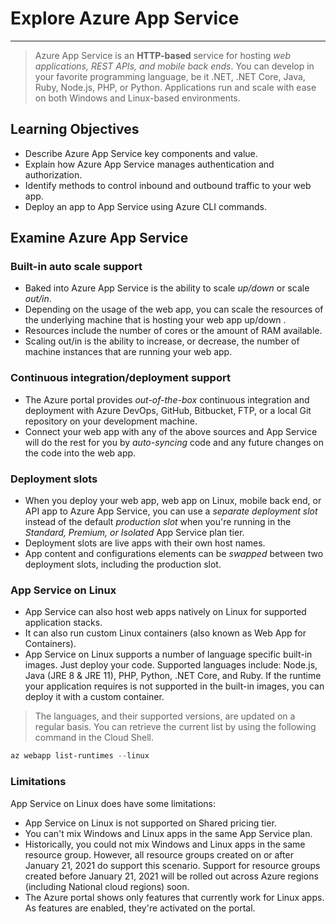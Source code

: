 # Explore Azure App Service 

---

> Azure App Service is an __HTTP-based__ service for hosting _web applications, REST APIs, and mobile back ends_. You can develop in your favorite programming language, be it .NET, .NET Core, Java, Ruby, Node.js, PHP, or Python. Applications run and scale with ease on both Windows and Linux-based environments.

## Learning Objectives

- Describe Azure App Service key components and value.
- Explain how Azure App Service manages authentication and authorization.
- Identify methods to control inbound and outbound traffic to your web app.
- Deploy an app to App Service using Azure CLI commands.


## Examine Azure App Service

### Built-in auto scale support

- Baked into Azure App Service is the ability to scale _up/down_ or scale _out/in_. 
- Depending on the usage of the web app, you can scale the resources of the underlying machine that is hosting your web app up/down .
- Resources include the number of cores or the amount of RAM available.
- Scaling out/in is the ability to increase, or decrease, the number of machine instances that are running your web app.

### Continuous integration/deployment support

- The Azure portal provides _out-of-the-box_ continuous integration and deployment with Azure DevOps, GitHub, Bitbucket, FTP, or a local Git repository on your development machine.
- Connect your web app with any of the above sources and App Service will do the rest for you by _auto-syncing_ code and any future changes on the code into the web app.

### Deployment slots

- When you deploy your web app, web app on Linux, mobile back end, or API app to Azure App Service, you can use a _separate deployment slot_ instead of the default _production slot_ when you're running in the _Standard, Premium, or Isolated_ App Service plan tier. 
- Deployment slots are live apps with their own host names.
- App content and configurations elements can be _swapped_ between two deployment slots, including the production slot.

### App Service on Linux

- App Service can also host web apps natively on Linux for supported application stacks.
- It can also run custom Linux containers (also known as Web App for Containers).
- App Service on Linux supports a number of language specific built-in images. Just deploy your code. Supported languages include: Node.js, Java (JRE 8 & JRE 11), PHP, Python, .NET Core, and Ruby. If the runtime your application requires is not supported in the built-in images, you can deploy it with a custom container.

> The languages, and their supported versions, are updated on a regular basis. You can retrieve the current list by using the following command in the Cloud Shell.


```ps1
az webapp list-runtimes --linux
```

### Limitations

App Service on Linux does have some limitations:

- App Service on Linux is not supported on Shared pricing tier.
- You can't mix Windows and Linux apps in the same App Service plan.
- Historically, you could not mix Windows and Linux apps in the same resource group. However, all resource groups created on or after January 21, 2021 do support this scenario. Support for resource groups created before January 21, 2021 will be rolled out across Azure regions (including National cloud regions) soon.
- The Azure portal shows only features that currently work for Linux apps. As features are enabled, they're activated on the portal.
